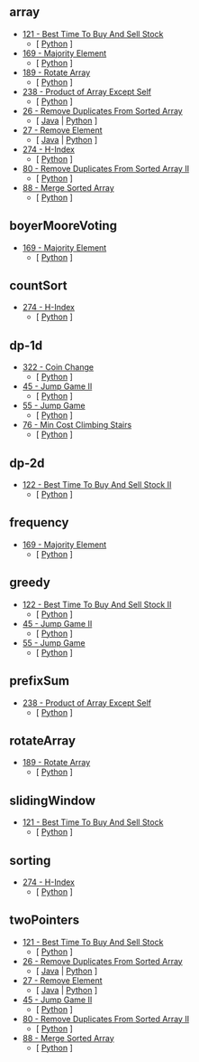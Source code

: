 ## array
- [121 - Best Time To Buy And Sell Stock](https://leetcode.com/problems/best-time-to-buy-and-sell-stock)
    - [ [Python](<121 - Best Time To Buy And Sell Stock/solution.py>) ]
- [169 - Majority Element](https://leetcode.com/problems/majority-element)
    - [ [Python](<169 - Majority Element/solution.py>) ]
- [189 - Rotate Array](https://leetcode.com/problems/rotate-array)
    - [ [Python](<189 - Rotate Array/solution.py>) ]
- [238 - Product of Array Except Self](https://leetcode.com/problems/product-of-array-except-self)
    - [ [Python](<238 - Product of Array Except Self/solution.py>) ]
- [26 - Remove Duplicates From Sorted Array](https://leetcode.com/problems/remove-duplicates-from-sorted-array)
    - [ [Java](<26 - Remove Duplicates From Sorted Array/Solution.java>) | [Python](<26 - Remove Duplicates From Sorted Array/solution.py>) ]
- [27 - Remove Element](https://leetcode.com/problems/remove-element)
    - [ [Java](<27 - Remove Element/Solution.java>) | [Python](<27 - Remove Element/solution.py>) ]
- [274 - H-Index](https://leetcode.com/problems/h-index)
    - [ [Python](<274 - H-Index/solution.py>) ]
- [80 - Remove Duplicates From Sorted Array II](https://leetcode.com/problems/remove-duplicates-from-sorted-array-ii)
    - [ [Python](<80 - Remove Duplicates From Sorted Array II/solution.py>) ]
- [88 - Merge Sorted Array](https://leetcode.com/problems/merge-sorted-array)
    - [ [Python](<88 - Merge Sorted Array/solution.py>) ]
## boyerMooreVoting
- [169 - Majority Element](https://leetcode.com/problems/majority-element)
    - [ [Python](<169 - Majority Element/solution.py>) ]
## countSort
- [274 - H-Index](https://leetcode.com/problems/h-index)
    - [ [Python](<274 - H-Index/solution.py>) ]
## dp-1d
- [322 - Coin Change](https://leetcode.com/problems/coin-change)
    - [ [Python](<322 - Coin Change/solution.py>) ]
- [45 - Jump Game II](https://leetcode.com/problems/jump-game-ii)
    - [ [Python](<45 - Jump Game II/solution.py>) ]
- [55 - Jump Game](https://leetcode.com/problems/jump-game)
    - [ [Python](<55 - Jump Game/solution.py>) ]
- [76 - Min Cost Climbing Stairs](https://leetcode.com/problems/min-cost-climbing-stairs)
    - [ [Python](<76 - Min Cost Climbing Stairs/solution.py>) ]
## dp-2d
- [122 - Best Time To Buy And Sell Stock II](https://leetcode.com/problems/best-time-to-buy-and-sell-stock-ii)
    - [ [Python](<122 - Best Time To Buy And Sell Stock II/solution.py>) ]
## frequency
- [169 - Majority Element](https://leetcode.com/problems/majority-element)
    - [ [Python](<169 - Majority Element/solution.py>) ]
## greedy
- [122 - Best Time To Buy And Sell Stock II](https://leetcode.com/problems/best-time-to-buy-and-sell-stock-ii)
    - [ [Python](<122 - Best Time To Buy And Sell Stock II/solution.py>) ]
- [45 - Jump Game II](https://leetcode.com/problems/jump-game-ii)
    - [ [Python](<45 - Jump Game II/solution.py>) ]
- [55 - Jump Game](https://leetcode.com/problems/jump-game)
    - [ [Python](<55 - Jump Game/solution.py>) ]
## prefixSum
- [238 - Product of Array Except Self](https://leetcode.com/problems/product-of-array-except-self)
    - [ [Python](<238 - Product of Array Except Self/solution.py>) ]
## rotateArray
- [189 - Rotate Array](https://leetcode.com/problems/rotate-array)
    - [ [Python](<189 - Rotate Array/solution.py>) ]
## slidingWindow
- [121 - Best Time To Buy And Sell Stock](https://leetcode.com/problems/best-time-to-buy-and-sell-stock)
    - [ [Python](<121 - Best Time To Buy And Sell Stock/solution.py>) ]
## sorting
- [274 - H-Index](https://leetcode.com/problems/h-index)
    - [ [Python](<274 - H-Index/solution.py>) ]
## twoPointers
- [121 - Best Time To Buy And Sell Stock](https://leetcode.com/problems/best-time-to-buy-and-sell-stock)
    - [ [Python](<121 - Best Time To Buy And Sell Stock/solution.py>) ]
- [26 - Remove Duplicates From Sorted Array](https://leetcode.com/problems/remove-duplicates-from-sorted-array)
    - [ [Java](<26 - Remove Duplicates From Sorted Array/Solution.java>) | [Python](<26 - Remove Duplicates From Sorted Array/solution.py>) ]
- [27 - Remove Element](https://leetcode.com/problems/remove-element)
    - [ [Java](<27 - Remove Element/Solution.java>) | [Python](<27 - Remove Element/solution.py>) ]
- [45 - Jump Game II](https://leetcode.com/problems/jump-game-ii)
    - [ [Python](<45 - Jump Game II/solution.py>) ]
- [80 - Remove Duplicates From Sorted Array II](https://leetcode.com/problems/remove-duplicates-from-sorted-array-ii)
    - [ [Python](<80 - Remove Duplicates From Sorted Array II/solution.py>) ]
- [88 - Merge Sorted Array](https://leetcode.com/problems/merge-sorted-array)
    - [ [Python](<88 - Merge Sorted Array/solution.py>) ]
